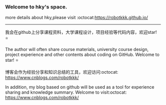 
### Welcome to hky's space. 
more details about hky,please visit :octocat:https://robotkkk.github.io/ 

---

我会在github上分享课程资料，大学课程设计，项目经验等代码内容，欢迎star! :star:

The author will often share course materials, university course design, project experience and other contents about coding on GitHub. Welcome to star! :star:

博客会作为经验分享和知识总结的工具，欢迎访问:octocat: https://www.cnblogs.com/robotkkk/

In addition, my blog based on github will be used as a tool for experience sharing and knowledge summary. Welcome to visit:octocat: https://www.cnblogs.com/robotkkk/



